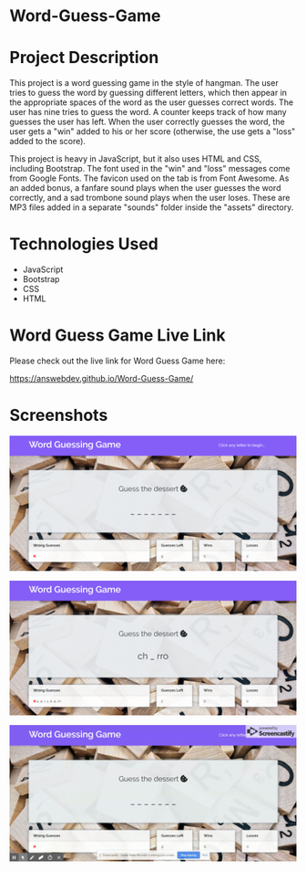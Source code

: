 # Word-Guess-Game

# Project Description

This project is a word guessing game in the style of hangman. The user tries to guess the word by guessing different letters, which then appear in the appropriate spaces of the word as the user guesses correct words. The user has nine tries to guess the word. A counter keeps track of how many guesses the user has left. When the user correctly guesses the word, the user gets a "win" added to his or her score (otherwise, the use gets a "loss" added to the score).

This project is heavy in JavaScript, but it also uses HTML and CSS, including Bootstrap. The font used in the "win" and "loss" messages come from Google Fonts. The favicon used on the tab is from Font Awesome. As an added bonus, a fanfare sound plays when the user guesses the word correctly, and a sad trombone sound plays when the user loses. These are MP3 files added in a separate "sounds" folder inside the "assets" directory.

# Technologies Used

* JavaScript
* Bootstrap
* CSS
* HTML

# Word Guess Game Live Link

Please check out the live link for Word Guess Game here:

https://answebdev.github.io/Word-Guess-Game/

# Screenshots

![Screenshot 01](screenshots/wordGuess_screenshot01.png "Word Guess Game")

![Screenshot 02](screenshots/wordGuess_screenshot02.png "Guess the Dessert")

![Screenshot 03](screenshots/WordGuessGameDemo.gif "Demo")
